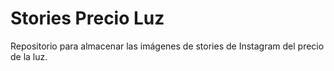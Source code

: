 # Stories Precio Luz

Repositorio para almacenar las imágenes de stories de Instagram del precio de la luz.

